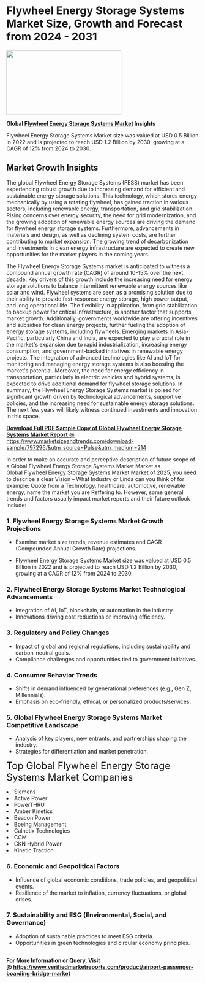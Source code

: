 <H1>Flywheel Energy Storage Systems Market Size, Growth and Forecast from 2024 - 2031</H1><img class="aligncenter size-medium wp-image-584254" src="https://thirdeyenews.in/wp-content/uploads/2024/09/Global-Market-Research-300x168.jpeg" alt="" width="300" height="168" /><p><strong>Global&nbsp;<a href="https://www.marketsizeandtrends.com/download-sample/797296/&amp;utm_source=Pulse&amp;utm_medium=214">Flywheel Energy Storage Systems Market</a> Insights</strong></p><p>Flywheel Energy Storage Systems Market size was valued at USD 0.5 Billion in 2022 and is projected to reach USD 1.2 Billion by 2030, growing at a CAGR of 12% from 2024 to 2030.</p><p><h2>Market Growth Insights</h2> <p>The global Flywheel Energy Storage Systems (FESS) market has been experiencing robust growth due to increasing demand for efficient and sustainable energy storage solutions. This technology, which stores energy mechanically by using a rotating flywheel, has gained traction in various sectors, including renewable energy, transportation, and grid stabilization. Rising concerns over energy security, the need for grid modernization, and the growing adoption of renewable energy sources are driving the demand for flywheel energy storage systems. Furthermore, advancements in materials and design, as well as declining system costs, are further contributing to market expansion. The growing trend of decarbonization and investments in clean energy infrastructure are expected to create new opportunities for the market players in the coming years.</p> <p><a href="#"></a></p> <p>The Flywheel Energy Storage Systems market is anticipated to witness a compound annual growth rate (CAGR) of around 10-15% over the next decade. Key drivers of this growth include the increasing need for energy storage solutions to balance intermittent renewable energy sources like solar and wind. Flywheel systems are seen as a promising solution due to their ability to provide fast-response energy storage, high power output, and long operational life. The flexibility in application, from grid stabilization to backup power for critical infrastructure, is another factor that supports market growth. Additionally, governments worldwide are offering incentives and subsidies for clean energy projects, further fueling the adoption of energy storage systems, including flywheels. Emerging markets in Asia-Pacific, particularly China and India, are expected to play a crucial role in the market's expansion due to rapid industrialization, increasing energy consumption, and government-backed initiatives in renewable energy projects. The integration of advanced technologies like AI and IoT for monitoring and managing energy storage systems is also boosting the market's potential. Moreover, the need for energy efficiency in transportation, particularly in electric vehicles and hybrid systems, is expected to drive additional demand for flywheel storage solutions. In summary, the Flywheel Energy Storage Systems market is poised for significant growth driven by technological advancements, supportive policies, and the increasing need for sustainable energy storage solutions. The next few years will likely witness continued investments and innovation in this space. <p><a href="#"></p><p><span class=""><strong>Download Full PDF Sample Copy of Global Flywheel Energy Storage Systems Market Report</strong> @ <a href="https://www.marketsizeandtrends.com/download-sample/797296/&amp;utm_source=Pulse&amp;utm_medium=214" target="_blank">https://www.marketsizeandtrends.com/download-sample/797296/&amp;utm_source=Pulse&amp;utm_medium=214</a></span></p><p>In order to make an accurate and perceptive description of future scope of a Global&nbsp;Flywheel Energy Storage Systems Market Market as Global&nbsp;Flywheel Energy Storage Systems Market Market of 2025, you need to describe a clear Vision &ndash; What Industry or Linda can you think of for example: Quote from a Technology, healthcare, automotive, renewable energy, name the market you are Reffering to. However, some general trends and factors usually impact market reports and their future outlook include:</p><h3>1.&nbsp;<strong>Flywheel Energy Storage Systems Market Growth Projections</strong></h3><ul><li>Examine market size trends, revenue estimates and CAGR (Compounded Annual Growth Rate) projections.</li><li><p>Flywheel Energy Storage Systems Market size was valued at USD 0.5 Billion in 2022 and is projected to reach USD 1.2 Billion by 2030, growing at a CAGR of 12% from 2024 to 2030.</p></li></ul><h3>2.&nbsp;<strong>Flywheel Energy Storage Systems Market Technological Advancements</strong></h3><ul><li>Integration of AI, IoT, blockchain, or automation in the industry.</li><li>Innovations driving cost reductions or improving efficiency.</li></ul><h3>3.&nbsp;<strong>Regulatory and Policy Changes</strong></h3><ul><li>Impact of global and regional regulations, including sustainability and carbon-neutral goals.</li><li>Compliance challenges and opportunities tied to government initiatives.</li></ul><h3>4.&nbsp;<strong>Consumer Behavior Trends</strong></h3><ul><li>Shifts in demand influenced by generational preferences (e.g., Gen Z, Millennials).</li><li>Emphasis on eco-friendly, ethical, or personalized products/services.</li></ul><h3>5.&nbsp;<strong>Global Flywheel Energy Storage Systems Market Competitive Landscape</strong></h3><ul><li>Analysis of key players, new entrants, and partnerships shaping the industry.</li><li>Strategies for differentiation and market penetration.</li></ul><p data-pm-slice="1 1 []"><span style="color: inherit; font-family: inherit; font-size: 25px;">Top Global Flywheel Energy Storage Systems Market Companies</span></p><div class="" data-test-id=""><p><li>Siemens</li><li> Active Power</li><li> PowerTHRU</li><li> Amber Kinetics</li><li> Beacon Power</li><li> Boeing Management</li><li> Calnetix Technologies</li><li> CCM</li><li> GKN Hybrid Power</li><li> Kinetic Traction</li></p></div><h3>6.&nbsp;<strong>Economic and Geopolitical Factors</strong></h3><ul><li>Influence of global economic conditions, trade policies, and geopolitical events.</li><li>Resilience of the market to inflation, currency fluctuations, or global crises.</li></ul><h3>7.&nbsp;<strong>Sustainability and ESG (Environmental, Social, and Governance)</strong></h3><ul><li>Adoption of sustainable practices to meet ESG criteria.</li><li>Opportunities in green technologies and circular economy principles.</li></ul><h2><strong style="font-size: 14px;">For More Information or Query, Visit @&nbsp;</strong><a style="background-color: #ffffff; font-size: 14px;" href="https://www.marketsizeandtrends.com/report/flywheel-energy-storage-systems-market/" target="_blank">https://www.verifiedmarketreports.com/product/airport-passenger-boarding-bridge-market</a></h2>
